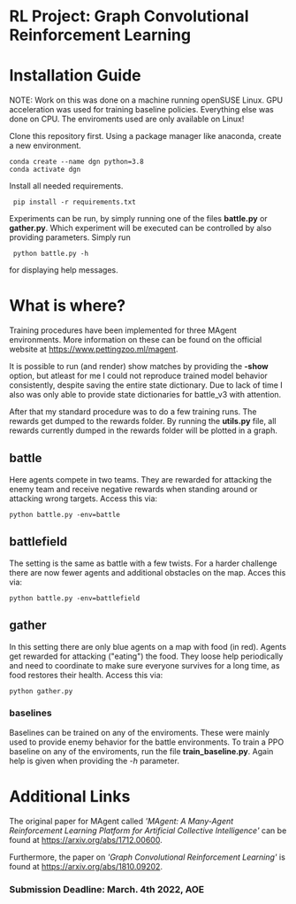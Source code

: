 # RL Project: Graph Convolutional Reinforcement Learning

# Installation Guide
NOTE: Work on this was done on a machine running openSUSE Linux. GPU acceleration was used for training baseline policies. Everything else was done on CPU. The enviroments used are only available on Linux! 

Clone this repository first. Using a package manager like anaconda, create a new environment.
```
conda create --name dgn python=3.8
conda activate dgn
```
Install all needed requirements.
```
 pip install -r requirements.txt
```


Experiments can be run, by simply running one of the files **battle.py** or **gather.py**. Which experiment will be executed can be controlled by also providing parameters. Simply run 
```
 python battle.py -h 
```
for displaying help messages.


# What is where?

Training procedures have been implemented for three MAgent environments. More information on these can be found on the official website at https://www.pettingzoo.ml/magent.

It is possible to run (and render) show matches by providing the **-show** option, but atleast for me I could not reproduce trained model behavior consistently, despite saving the entire state dictionary. Due to lack of time I also was only able to provide state dictionaries for battle_v3 with attention.


After that my standard procedure was to do a few training runs. The rewards get dumped to the rewards folder. By running the **utils.py** file, all rewards currently dumped in the rewards folder will be plotted in a graph.
## battle

Here agents compete in two teams. They are rewarded for attacking the enemy team and receive negative rewards when standing around or attacking wrong targets. Access this via:

```
python battle.py -env=battle
```

## battlefield

The setting is the same as battle with a few twists. For a harder challenge there are now fewer agents and additional obstacles on the map. Acces this via:
```
python battle.py -env=battlefield
```

## gather

In this setting there are only blue agents on a map with food (in red). Agents get rewarded for attacking ("eating") the food. They loose help periodically and need to coordinate to make sure everyone survives for a long time, as food restores their health. Access this via:
```
python gather.py
```

### baselines

Baselines can be trained on any of the enviroments. These were mainly used to provide enemy behavior for the battle environments. To train a PPO baseline on any of the enviroments, run the file **train_baseline.py**. Again help is given when providing the *-h* parameter.

# Additional Links

The original paper for MAgent called *'MAgent: A Many-Agent Reinforcement Learning Platform for Artificial Collective Intelligence'* can be found at https://arxiv.org/abs/1712.00600.


Furthermore, the paper on *'Graph Convolutional Reinforcement Learning'* is found at https://arxiv.org/abs/1810.09202.





### Submission Deadline: March. 4th 2022, AOE


